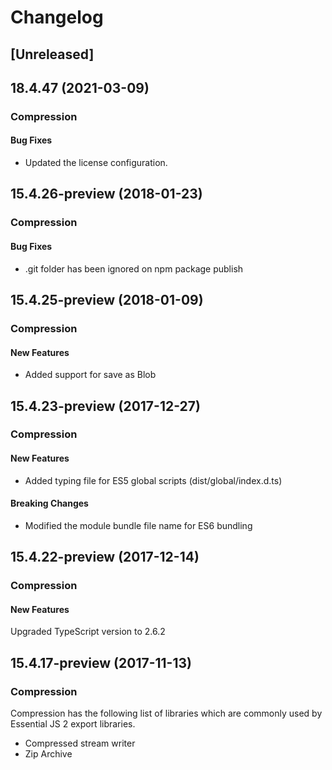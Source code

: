# Changelog

## [Unreleased]

## 18.4.47 (2021-03-09)

### Compression

#### Bug Fixes

- Updated the license configuration.

## 15.4.26-preview (2018-01-23)

### Compression

#### Bug Fixes

- .git folder has been ignored on npm package publish

## 15.4.25-preview (2018-01-09)

### Compression

#### New Features

- Added support for save as Blob

## 15.4.23-preview (2017-12-27)

### Compression

#### New Features

- Added typing file for ES5 global scripts (dist/global/index.d.ts)

#### Breaking Changes

- Modified the module bundle file name for ES6 bundling

## 15.4.22-preview (2017-12-14)

### Compression

#### New Features

Upgraded TypeScript version to 2.6.2

## 15.4.17-preview (2017-11-13)

### Compression

Compression has the following list of libraries which are commonly used by Essential JS 2 export libraries.

- Compressed stream writer
- Zip Archive
